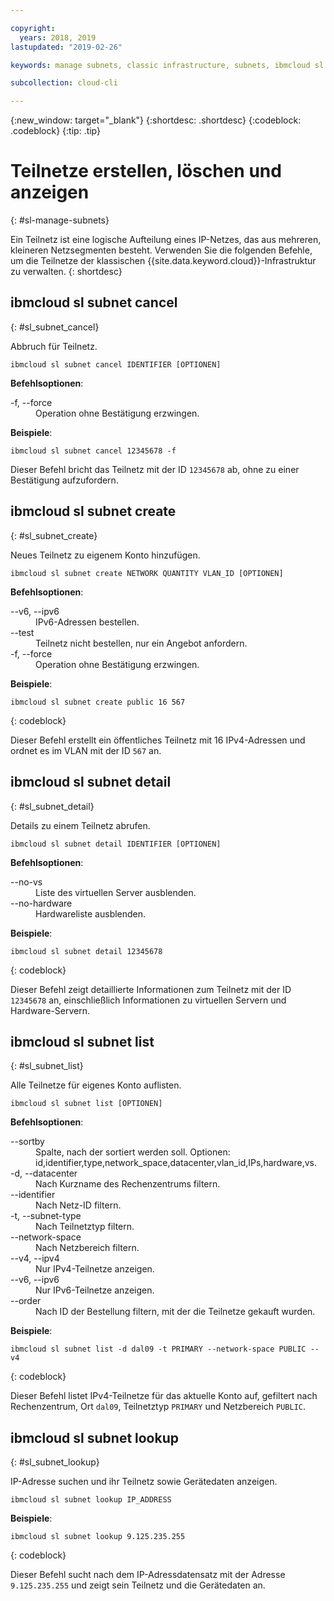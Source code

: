 ```yaml
---

copyright:
  years: 2018, 2019
lastupdated: "2019-02-26"

keywords: manage subnets, classic infrastructure, subnets, ibmcloud sl subnet

subcollection: cloud-cli

---
```


{:new_window: target="_blank"}
{:shortdesc: .shortdesc}
{:codeblock: .codeblock}
{:tip: .tip}

# Teilnetze erstellen, löschen und anzeigen
{: #sl-manage-subnets}

Ein Teilnetz ist eine logische Aufteilung eines IP-Netzes, das aus mehreren, kleineren Netzsegmenten besteht. Verwenden Sie die folgenden Befehle, um die Teilnetze der klassischen {{site.data.keyword.cloud}}-Infrastruktur zu verwalten.
{: shortdesc}

## ibmcloud sl subnet cancel
{: #sl_subnet_cancel}

Abbruch für Teilnetz.
```
ibmcloud sl subnet cancel IDENTIFIER [OPTIONEN]
```

<strong>Befehlsoptionen</strong>:
<dl>
<dt>-f, --force</dt>
<dd>Operation ohne Bestätigung erzwingen.</dd>
</dl>

**Beispiele**:
```
ibmcloud sl subnet cancel 12345678 -f
```
Dieser Befehl bricht das Teilnetz mit der ID `12345678` ab, ohne zu einer Bestätigung aufzufordern. 

## ibmcloud sl subnet create
{: #sl_subnet_create}

Neues Teilnetz zu eigenem Konto hinzufügen.
```
ibmcloud sl subnet create NETWORK QUANTITY VLAN_ID [OPTIONEN]
```

<strong>Befehlsoptionen</strong>:
<dl>
<dt>--v6, --ipv6</dt>
<dd>IPv6-Adressen bestellen.</dd>
<dt>--test</dt>
<dd>Teilnetz nicht bestellen, nur ein Angebot anfordern.</dd>
<dt>-f, --force</dt>
<dd>Operation ohne Bestätigung erzwingen.</dd>
</dl>

**Beispiele**:
```
ibmcloud sl subnet create public 16 567
```
{: codeblock}

Dieser Befehl erstellt ein öffentliches Teilnetz mit 16 IPv4-Adressen und ordnet es im VLAN mit der ID `567` an.

## ibmcloud sl subnet detail
{: #sl_subnet_detail}

Details zu einem Teilnetz abrufen.
```
ibmcloud sl subnet detail IDENTIFIER [OPTIONEN]
```

<strong>Befehlsoptionen</strong>:
<dl>
<dt>--no-vs</dt>
<dd>Liste des virtuellen Server ausblenden.</dd>
<dt>--no-hardware</dt>
<dd>Hardwareliste ausblenden.</dd>
</dl>

**Beispiele**:
```
ibmcloud sl subnet detail 12345678
```
{: codeblock}

Dieser Befehl zeigt detaillierte Informationen zum Teilnetz mit der ID `12345678` an, einschließlich Informationen zu virtuellen Servern und Hardware-Servern. 

## ibmcloud sl subnet list
{: #sl_subnet_list}

Alle Teilnetze für eigenes Konto auflisten.
```
ibmcloud sl subnet list [OPTIONEN]
```

<strong>Befehlsoptionen</strong>:
<dl>
<dt>--sortby</dt>
<dd>Spalte, nach der sortiert werden soll. Optionen: id,identifier,type,network_space,datacenter,vlan_id,IPs,hardware,vs.</dd>
<dt>-d, --datacenter</dt>
<dd>Nach Kurzname des Rechenzentrums filtern.</dd>
<dt>--identifier</dt>
<dd>Nach Netz-ID filtern.</dd>
<dt>-t, --subnet-type</dt>
<dd>Nach Teilnetztyp filtern.</dd>
<dt>--network-space</dt>
<dd>Nach Netzbereich filtern.</dd>
<dt>--v4, --ipv4</dt>
<dd>Nur IPv4-Teilnetze anzeigen.</dd>
<dt>--v6, --ipv6</dt>
<dd>Nur IPv6-Teilnetze anzeigen.</dd>
<dt>--order</dt>
<dd>Nach ID der Bestellung filtern, mit der die Teilnetze gekauft wurden.</dd>
</dl>

**Beispiele**:
```
ibmcloud sl subnet list -d dal09 -t PRIMARY --network-space PUBLIC --v4
```
{: codeblock}

Dieser Befehl listet IPv4-Teilnetze für das aktuelle Konto auf, gefiltert nach Rechenzentrum, Ort `dal09`, Teilnetztyp `PRIMARY` und Netzbereich `PUBLIC`.

## ibmcloud sl subnet lookup
{: #sl_subnet_lookup}

IP-Adresse suchen und ihr Teilnetz sowie Gerätedaten anzeigen.
```
ibmcloud sl subnet lookup IP_ADDRESS
```

**Beispiele**:
```
ibmcloud sl subnet lookup 9.125.235.255
```
{: codeblock}

Dieser Befehl sucht nach dem IP-Adressdatensatz mit der Adresse `9.125.235.255` und zeigt sein Teilnetz und die Gerätedaten an. 
